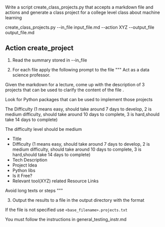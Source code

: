 Write a script create_class_projects.py that accepts a markdown file and actions
and generate a class project for a college level class about machine learning

create_class_projects.py --in_file input_file.md --action XYZ --output_file output_file.md

## Action create_project

1) Read the summary stored in --in_file 

2) For each file apply the following prompt to the file
  """
  Act as a data science professor.

  Given the markdown for a lecture, come up with the description of 3 projects
  that can be used to clarify the content of the file .

  Look for Python packages that can be used to implement those projects

  The Difficulty (1 means easy, should take around 7 days to develop, 2 is medium
  difficulty, should take around 10 days to complete, 3 is hard,should take 14
  days to complete)

  The difficulty level should be medium

  - Title
  - Difficulty (1 means easy, should take around 7 days to develop, 2 is medium difficulty, should take around 10 days to complete, 3 is hard,should take 14 days to complete)
  - Tech Description
  - Project Idea
  - Python libs
  - Is it Free?
  - Relevant tool(XYZ) related Resource Links

  Avoid long texts or steps
  """

3) Output the results to a file in the output directory with the format

If the file is not specified use `<base_filename>.projects.txt`

You must follow the instructions in general_testing_instr.md
